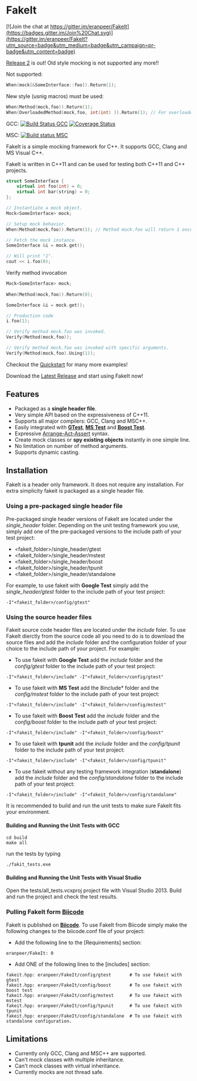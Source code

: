 FakeIt
======
 
[![Join the chat at https://gitter.im/eranpeer/FakeIt](https://badges.gitter.im/Join%20Chat.svg)](https://gitter.im/eranpeer/FakeIt?utm_source=badge&utm_medium=badge&utm_campaign=pr-badge&utm_content=badge)

[Release 2](https://github.com/eranpeer/FakeIt/releases/latest) is out!
Old style mocking is not supported any more!!

Not supported:
```c++
When(mock[&SomeInterface::foo]).Return(1); 
```
New style (usnig macros) must be used:
```c++
When(Method(mock,foo)).Return(1);
When(OverloadedMethod(mock,foo, int(int) )).Return(1); // For overloaded method
```

GCC: [![Build Status GCC](https://travis-ci.org/eranpeer/FakeIt.svg?branch=master)](https://travis-ci.org/eranpeer/FakeIt)
[![Coverage Status](https://coveralls.io/repos/eranpeer/FakeIt/badge.png?branch=master)](https://coveralls.io/r/eranpeer/FakeIt?branch=master)

MSC: [![Build status MSC](https://ci.appveyor.com/api/projects/status/sy2dk8se2yoxaqve)](https://ci.appveyor.com/project/eranpeer/fakeit)

FakeIt is a simple mocking framework for C++. It supports GCC, Clang and MS Visual C++.

FakeIt is written in C++11 and can be used for testing both C++11 and C++ projects.

```cpp
struct SomeInterface {
	virtual int foo(int) = 0;
	virtual int bar(string) = 0;
};
```
```cpp
// Instantiate a mock object.
Mock<SomeInterface> mock;

// Setup mock behavior.
When(Method(mock,foo)).Return(1); // Method mock.foo will return 1 once.

// Fetch the mock instance.
SomeInterface &i = mock.get();

// Will print "1". 
cout << i.foo(0);


```
Verify method invocation
```cpp
Mock<SomeInterface> mock;
		
When(Method(mock,foo)).Return(0);

SomeInterface &i = mock.get();

// Production code
i.foo(1);

// Verify method mock.foo was invoked.
Verify(Method(mock,foo));

// Verify method mock.foo was invoked with specific arguments.
Verify(Method(mock,foo).Using(1));
```

Checkout the [Quickstart](https://github.com/eranpeer/FakeIt/wiki/Quickstart) for many more examples!

Download the [Latest Release](https://github.com/eranpeer/FakeIt/releases/latest) and start using FakeIt now!

## Features
* Packaged as a **single header file**.
* Very simple API based on the expressiveness of C++11.
* Supports all major compilers: GCC, Clang and MSC++.
* Easily integrated with [**GTest**](https://code.google.com/p/googletest/), [**MS Test**](http://en.wikipedia.org/wiki/Visual_Studio_Unit_Testing_Framework) and [**Boost Test**](http://www.boost.org/doc/libs/1_56_0/libs/test/doc/html/index.html).
* Expressive [Arrange-Act-Assert](http://xp123.com/articles/3a-arrange-act-assert/) syntax.
* Create mock classes or **spy existing objects** instantly in one simple line.
* No limitation on number of method arguments.
* Supports dynamic casting.

## Installation
FakeIt is a header only framework. It does not require any installation. For extra simplicity fakeit is packaged as a single header file.
### Using a pre-packaged single header file
Pre-packaged single header versions of FakeIt are located under the *single_header* folder.
Depending on the unit testing framework you use, simply add one of the pre-packaged versions to the include path of your test project:
* <fakeit_folder>/single_header/gtest
* <fakeit_folder>/single_header/mstest
* <fakeit_folder>/single_header/boost
* <fakeit_folder>/single_header/tpunit
* <fakeit_folder>/single_header/standalone

For example, to use fakeit with **Google Test** simply add the *single_header/gtest* folder to the include path of your test project:
```
-I"<fakeit_folder>/config/gtest"
```
### Using the source header files
Fakeit source code header files are located under the *include* foler. To use FakeIt dierctly from the source code all you need to do is to download the source files and add the *include* folder and the configuration folder of your choice to the include path of your project.
For example:
* To use fakeit with **Google Test** add the *include* folder and the *config/gtest* folder to the include path of your test project:
```
-I"<fakeit_folder>/include" -I"<fakeit_folder>/config/gtest"
```
* To use fakeit with **MS Test** add the 8include* folder and the *config/mstest* folder to the include path of your test project:
```
-I"<fakeit_folder>/include" -I"<fakeit_folder>/config/mstest"
```
* To use fakeit with **Boost Test** add the *include* folder and the *config/boost* folder to the include path of your test project:
```
-I"<fakeit_folder>/include" -I"<fakeit_folder>/config/boost"
```
* To use fakeit with **tpunit** add the *include* folder and the *config/tpunit* folder to the include path of your test project:
```
-I"<fakeit_folder>/include" -I"<fakeit_folder>/config/tpunit"
```
* To use fakeit without any testing framework integration (**standalone**) add the *include* folder and the *config/standalone* folder to the include path of your test project:
```
-I"<fakeit_folder>/include" -I"<fakeit_folder>/config/standalone"
```
It is recommended to build and run the unit tests to make sure FakeIt fits your environment.
#### Building and Running the Unit Tests with GCC
```
cd build
make all
```
run the tests by typing
```
./fakit_tests.exe
```
#### Building and Running the Unit Tests with Visual Studio 
Open the tests/all_tests.vcxproj project file with Visual Studio 2013. Build and run the project and check the test results. 
### Pulling FakeIt form [**Biicode**](https://www.biicode.com/eranpeer/FakeIt)
FakeIt is published on [**Biicode**](https://www.biicode.com/eranpeer/FakeIt).
To use FakeIt from Biicode simply make the following changes to the biicode.conf file of your project:
* Add the following line to the [Requirements] section:
```
eranpeer/FakeIt: 0 
```
* Add ONE of the following lines to the [includes] section:
```
fakeit.hpp: eranpeer/FakeIt/config/gtest       # To use fakeit with gtest
fakeit.hpp: eranpeer/FakeIt/config/boost       # To use fakeit with boost test
fakeit.hpp: eranpeer/FakeIt/config/mstest      # To use fakeit with mstest
fakeit.hpp: eranpeer/FakeIt/config/tpunit      # To use fakeit with tpunit
fakeit.hpp: eranpeer/FakeIt/config/standalone  # To use fakeit with standalone configuration.
```
## Limitations
* Currently only GCC, Clang and MSC++ are supported.
* Can't mock classes with multiple inheritance.
* Can't mock classes with virtual inheritance.
* Currently mocks are not thread safe. 
